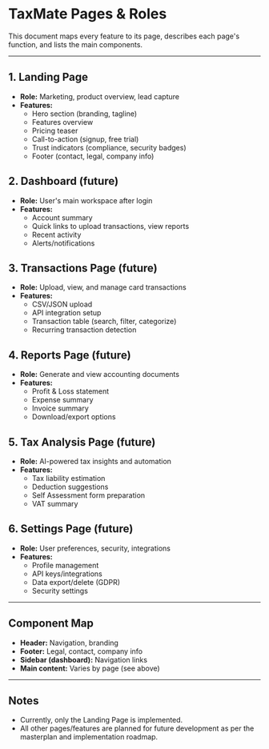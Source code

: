 # TaxMate Pages & Roles

This document maps every feature to its page, describes each page's function, and lists the main components.

---

## 1. Landing Page
- **Role:** Marketing, product overview, lead capture
- **Features:**
  - Hero section (branding, tagline)
  - Features overview
  - Pricing teaser
  - Call-to-action (signup, free trial)
  - Trust indicators (compliance, security badges)
  - Footer (contact, legal, company info)

## 2. Dashboard (future)
- **Role:** User's main workspace after login
- **Features:**
  - Account summary
  - Quick links to upload transactions, view reports
  - Recent activity
  - Alerts/notifications

## 3. Transactions Page (future)
- **Role:** Upload, view, and manage card transactions
- **Features:**
  - CSV/JSON upload
  - API integration setup
  - Transaction table (search, filter, categorize)
  - Recurring transaction detection

## 4. Reports Page (future)
- **Role:** Generate and view accounting documents
- **Features:**
  - Profit & Loss statement
  - Expense summary
  - Invoice summary
  - Download/export options

## 5. Tax Analysis Page (future)
- **Role:** AI-powered tax insights and automation
- **Features:**
  - Tax liability estimation
  - Deduction suggestions
  - Self Assessment form preparation
  - VAT summary

## 6. Settings Page (future)
- **Role:** User preferences, security, integrations
- **Features:**
  - Profile management
  - API keys/integrations
  - Data export/delete (GDPR)
  - Security settings

---

## Component Map
- **Header:** Navigation, branding
- **Footer:** Legal, contact, company info
- **Sidebar (dashboard):** Navigation links
- **Main content:** Varies by page (see above)

---

## Notes
- Currently, only the Landing Page is implemented.
- All other pages/features are planned for future development as per the masterplan and implementation roadmap. 